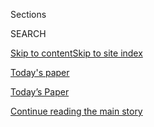 <div id="app">

<div>

<div class="NYTAppHideMasthead css-zz1s19 e1suatyy0">

<div class="section css-ui9rw0 e1suatyy2">

<div class="css-11hrj97 er09x8g0">

<div class="css-6n7j50">

</div>

<span class="css-1dv1kvn">Sections</span>

<div class="css-10488qs">

<span class="css-1dv1kvn">SEARCH</span>

</div>

[Skip to content](#site-content)[Skip to site index](#site-index)

</div>

<div id="masthead-section-label" class="css-1fnb9ct eaxe0e00">

[Today's
paper](https://www.nytimes3xbfgragh.onion/section/todayspaper)

</div>

<div class="css-10698na e1huz5gh0">

</div>

</div>

<div id="masthead-bar-one" class="section hasLinks css-15hmgas e1csuq9d3">

<div class="css-uqyvli e1csuq9d0">

</div>

<div class="css-1uqjmks e1csuq9d1">

</div>

<div class="css-9e9ivx">

[](https://myaccount.nytimes3xbfgragh.onion/auth/login?response_type=cookie&client_id=vi)

</div>

<div class="css-1bvtpon e1csuq9d2">

[Today’s Paper](https://www.nytimes3xbfgragh.onion/section/todayspaper)

</div>

</div>

</div>

</div>

<div data-aria-hidden="false">

<div id="site-content" data-role="main">

<div class="css-1ffjgkm">

</div>

<div id="top-wrapper" class="css-15p45cc eaca97t0" type="top">

<div id="top-slug" class="css-19x0jxb eaca97t1" hidden="">

Advertisement

</div>

[Continue reading the main
story](#after-top)

<div class="ad top-wrapper" style="text-align:center;height:100%;display:block;min-height:90px">

<div id="top" class="place-ad" data-position="top" data-size-key="top">

</div>

</div>

<div id="after-top">

</div>

</div>

<div id="collection-todays-new-york-times" class="section css-15h4p1b e9abtgs0">

<div class="css-1j21atc e1svk9qx1">

<div class="css-fmiefx e1svk9qx2">

<div class="css-1hk7r2m eu54l5x0">

<div id="sponsor-wrapper" class="css-7a1pgi eaca97t0" type="sponsor" hidden="">

<div id="sponsor-slug" class="css-1l4mleb eaca97t1" hidden="">

Supported by

</div>

[Continue reading the main
story](#after-sponsor)

<div id="sponsor" class="ad sponsor-wrapper" style="text-align:left;height:100%;display:block">

</div>

<div id="after-sponsor">

</div>

</div>

</div>

</div>

<div class="css-nfcc9b e1svk9qx3">

<div class="css-vl9dhg e1svk9qx5">

<div class="css-1nrhkj6 e1svk9qx6">

# Today’s Paper

<div class="follow-button-placeholder" data-collection-id="">

</div>

</div>

<div class="css-15h8lyg">

<div class="css-i3zuer">

The Times in Print For

</div>

<div class="css-1vd26hw">

</div>

</div>

</div>

</div>

</div>

1.  [The Front Page](#thefrontpage)
2.  [International](#international)
3.  [National](#national)
4.  [Obituaries](#obituaries)
5.  [New York](#newyork)
6.  [Arts & Leisure](#arts&leisure)
7.  [Sunday Business](#sundaybusiness)
8.  [Sunday Review](#sundayreview)
9.  [Travel](#travel)
10. [Magazine](#magazine)
11. [Book Review](#bookreview)
12. [Sports Sunday](#sportssunday)
13. [Sunday Styles](#sundaystyles)
14. [Vows](#vows)
15. [Real Estate](#realestate)
16. [Today's Correction
    Article](#today'scorrectionarticle)

<div class="css-4svvz1 ekkqrpp0">

<div class="section css-u82chm ebkl1p30">

<span id="thefrontpage"></span>

## The Front Page

<div class="css-gfgt40 ekkqrpp1">

## Highlights

1.  ![<span class="css-1nk1g0h e1oaj3zl2"><span class="css-1dv1kvn">Credit</span>Tom
    Brenner/The New York
    Times</span>](https://static01.graylady3jvrrxbe.onion/images/2018/04/29/us/politics/29trumpmidterms1-print/28trumpmidterms1-videoLarge.jpg)
    
    <div class="css-10wtrbd">
    
    <div class="css-1dqkjed">
    
    [![](https://static01.graylady3jvrrxbe.onion/images/2018/04/29/us/politics/29trumpmidterms1-print/28trumpmidterms1-thumbStandard.jpg)](/2018/04/28/us/politics/trump-midterm-elections.html)
    
    </div>
    
    ## [Trump’s Role in Midterm Elections Roils Republicans](/2018/04/28/us/politics/trump-midterm-elections.html)
    
    G.O.P. leaders and White House aides are trying to prepare the
    president for trouble in House and Senate races. But he is rejecting
    their grim prognoses and wants to start
    campaigning.
    
    <span class="css-me3p27"></span><span class="css-1dydysp e4e4i5l3"></span><span class="css-9voj2j">By
    <span class="css-1baulvz" itemprop="name">Jonathan Martin</span>,
    <span class="css-1baulvz" itemprop="name">Alexander Burns</span> and
    <span class="css-1baulvz last-byline" itemprop="name">Maggie
    Haberman</span></span>
    
    </div>

2.  ![<span class="css-1nk1g0h e1oaj3zl2"><span class="css-1dv1kvn">Credit</span>Tom
    Brenner/The New York
    Times</span>](https://static01.graylady3jvrrxbe.onion/images/2018/04/29/world/29dc-assess/merlin_137425002_4a8d8d53-1e06-4a78-b32c-96575f9b414e-videoLarge.jpg)
    
    <div class="css-10wtrbd">
    
    <div class="css-1dqkjed">
    
    [![](https://static01.graylady3jvrrxbe.onion/images/2018/04/29/world/29dc-assess/29assess-thumbStandard.jpg)](/2018/04/28/us/politics/trump-north-korea.html)
    
    </div>
    
    ### News Analysis
    
    ## [As Two Koreas Talk Peace, Trump’s Bargaining Chips Slip Away](/2018/04/28/us/politics/trump-north-korea.html)
    
    The overtures between North and South Korea will inevitably erode
    crippling economic sanctions and make it harder for President Trump
    to threaten military
    action.
    
    <span class="css-me3p27"></span><span class="css-1dydysp e4e4i5l3"></span><span class="css-9voj2j">By
    <span class="css-1baulvz last-byline" itemprop="name">Mark
    Landler</span></span>
    
    </div>

3.  1.  ![<span class="css-1nk1g0h e1oaj3zl2"><span class="css-1dv1kvn">Credit</span>Natalie
        Behring/Getty
        Images</span>](https://static01.graylady3jvrrxbe.onion/images/2018/04/29/business/29nike-5/29nike-5-videoLarge-v2.jpg)
        
        <div class="css-10wtrbd">
        
        ## [At Nike, Revolt Led by Women Leads to Exodus of Male Executives](/2018/04/28/business/nike-women.html)
        
        <div class="css-ajkwsy">
        
        [![](https://static01.graylady3jvrrxbe.onion/images/2018/04/29/business/29nike-5/29nike-5-thumbStandard-v2.jpg)](/2018/04/28/business/nike-women.html)
        
        </div>
        
        Complaints about bad behavior by men and a lack of advancement
        for women long went ignored, employees said, but now change
        seems to be
        afoot.
        
        <span class="css-me3p27"></span><span class="css-1dydysp e4e4i5l3"></span><span class="css-9voj2j">By
        <span class="css-1baulvz" itemprop="name">Julie Creswell</span>,
        <span class="css-1baulvz" itemprop="name">Kevin Draper</span>
        and <span class="css-1baulvz last-byline" itemprop="name">Rachel
        Abrams</span></span>
        
        </div>
    
    2.  ![<span class="css-1nk1g0h e1oaj3zl2"><span class="css-1dv1kvn">Credit</span>Jason
        Henry for The New York
        Times</span>](https://static01.graylady3jvrrxbe.onion/images/2018/04/30/us/29clues-jp1/merlin_137429259_b91a5435-6c9b-43e0-9332-5cabc54bda91-videoLarge.jpg)
        
        <div class="css-10wtrbd">
        
        ## [The Golden State Killer Left a Trail of Horror With Taunts and Guile](/2018/04/28/us/golden-state-killer-joseph-deangelo.html)
        
        <div class="css-ajkwsy">
        
        [![](https://static01.graylady3jvrrxbe.onion/images/2018/04/30/us/29clues-jp1/29clues-jp1-thumbStandard-v2.jpg)](/2018/04/28/us/golden-state-killer-joseph-deangelo.html)
        
        </div>
        
        How a serial rapist and murderer in California flaunted his
        power as well as his belief that he could elude accountability
        forever. He was
        wrong.
        
        <span class="css-me3p27"></span><span class="css-1dydysp e4e4i5l3"></span><span class="css-9voj2j">By
        <span class="css-1baulvz" itemprop="name">Dan Barry</span>,
        <span class="css-1baulvz" itemprop="name">Tim Arango</span> and
        <span class="css-1baulvz last-byline" itemprop="name">Richard A.
        Oppel
    Jr.</span></span>
        
        </div>

</div>

<div class="css-p9s95d">

<div class="css-12y5jls">

1.  
    
    <div class="css-14thodx">
    
    <div class="css-141drxa">
    
    [](/2018/04/28/world/europe/pope-francis-vatican-roman-catholics-populism.html)
    
    ![](https://static01.graylady3jvrrxbe.onion/images/2018/04/29/world/europe/29pope1/merlin_135473415_1820fc54-002e-438f-986b-4bee3b4a5c7b-jumbo.jpg?quality=75&auto=webp&disable=upscale)
    
    ## Pope Francis in the Wilderness
    
    As he remakes the church in his image, Francis finds himself more
    isolated, as global political trends shift and he meets resistance
    to his reforms.
    
    <div class="css-9t0aj2 ea5icrr0">
    
    By <span class="css-1n7hynb">Jason Horowitz</span>
    
    </div>
    
    </div>
    
    <div class="css-1eeg3ce">
    
    Page
    A1
    
    </div>
    
    </div>

2.  
    
    <div class="css-14thodx">
    
    <div class="css-141drxa">
    
    [](/2018/04/28/world/americas/venezuela-brazil-migrants.html)
    
    ![](https://static01.graylady3jvrrxbe.onion/images/2018/04/29/world/29brazilborder1/merlin_137187324_ffb27efd-db7a-46b8-a898-011276d1e632-jumbo.jpg?quality=75&auto=webp&disable=upscale)
    
    ## ‘Their Country Is Being Invaded’: Exodus of Venezuelans Overwhelms Northern Brazil
    
    As thousands of Venezuelans flee their homeland each day, the
    region’s tolerance for immigrants is being tested.
    
    <div class="css-9t0aj2 ea5icrr0">
    
    By <span class="css-1n7hynb">Ernesto Londoño</span>
    
    </div>
    
    </div>
    
    <div class="css-1eeg3ce">
    
    Page
    A6
    
    </div>
    
    </div>

3.  
    
    <div class="css-14thodx">
    
    <div class="css-141drxa">
    
    [](/2019/03/06/admin/scenes-unseen-the-summer-of-78.html)
    
    ## Scenes Unseen: The Summer of ’78
    
    <div class="css-9t0aj2 ea5icrr0">
    
    </div>
    
    </div>
    
    <div class="css-1eeg3ce">
    
    </div>
    
    </div>

4.  
    
    <div class="css-14thodx">
    
    <div class="css-141drxa">
    
    [](/2018/04/26/upshot/what-to-keep-in-mind-when-thinking-about-the-midterms.html)
    
    ## What to Keep in Mind When Thinking About the Midterms
    
    <div class="css-9t0aj2 ea5icrr0">
    
    By <span class="css-1n7hynb">Nate Cohn</span>
    
    </div>
    
    </div>
    
    <div class="css-1eeg3ce">
    
    Page A22
    
    </div>
    
    </div>

5.  
    
    <div class="css-14thodx">
    
    <div class="css-141drxa">
    
    [](/2018/04/27/business/corporate-spy-double-agent.html)
    
    ## A Spy’s Tale: The TV Prankster Who Says He Became a Double Agent
    
    <div class="css-9t0aj2 ea5icrr0">
    
    By <span class="css-1n7hynb">Barry Meier</span>
    
    </div>
    
    </div>
    
    <div class="css-1eeg3ce">
    
    Page BU1
    
    </div>
    
    </div>

6.  
    
    <div class="css-14thodx">
    
    <div class="css-141drxa">
    
    [](/2018/04/19/magazine/how-janelle-monae-found-her-voice.html)
    
    ## How Janelle Monáe Found Her Voice
    
    <div class="css-9t0aj2 ea5icrr0">
    
    By <span class="css-1n7hynb">Jenna Wortham</span>
    
    </div>
    
    </div>
    
    <div class="css-1eeg3ce">
    
    Page MM28
    
    </div>
    
    </div>

7.  
    
    <div class="css-14thodx">
    
    <div class="css-141drxa">
    
    [](/2018/04/28/style/david-duchovny.html)
    
    ## David Duchovny’s Truth Is Out There, Between Covers
    
    <div class="css-9t0aj2 ea5icrr0">
    
    By <span class="css-1n7hynb">Maureen Dowd</span>
    
    </div>
    
    </div>
    
    <div class="css-1eeg3ce">
    
    Page ST1
    
    </div>
    
    </div>

8.  
    
    <div class="css-14thodx">
    
    <div class="css-141drxa">
    
    [](/2018/04/27/sports/tennis/serena-williams.html)
    
    ## Starring Serena Williams as Herself
    
    <div class="css-9t0aj2 ea5icrr0">
    
    By <span class="css-1n7hynb">Christopher Clarey</span>
    
    </div>
    
    </div>
    
    <div class="css-1eeg3ce">
    
    Page
    SP1
    
    </div>
    
    </div>

9.  
    
    <div class="css-14thodx">
    
    <div class="css-141drxa">
    
    [](/2018/04/28/world/africa/congo-ituri-joseph-kabila.html)
    
    ## Motive for Mass Killings in Congo Is Mystery, but Suffering Is Clear
    
    <div class="css-9t0aj2 ea5icrr0">
    
    By <span class="css-1n7hynb">Diana Zeyneb Alhindawi <span>and</span>
    Jina Moore</span>
    
    </div>
    
    </div>
    
    <div class="css-1eeg3ce">
    
    Page
    A8
    
    </div>
    
    </div>

10. 
    
    <div class="css-14thodx">
    
    <div class="css-141drxa">
    
    [](/2018/04/28/us/polices-shifting-account-of-black-mans-death-raises-questions-in-savannah.html)
    
    ## Police’s Shifting Account of Black Man’s Death Raises Questions in Savannah
    
    <div class="css-9t0aj2 ea5icrr0">
    
    By <span class="css-1n7hynb">Richard Fausset</span>
    
    </div>
    
    </div>
    
    <div class="css-1eeg3ce">
    
    Page A15
    
    </div>
    
    </div>

</div>

<div class="css-e8rtmy">

<div class="css-p6aiyf">

## TODAYS FRONT PAGES

<div class="css-1ynbx7u">

1.  <span class="css-wn3dab">Edition:</span>
2.  New York
3.  National
4.  International

</div>

<div class="css-1b7i6zk">

</div>

</div>

<div class="css-9n0xhu">

[](http://app.nytimes3xbfgragh.onion/todayspaper)

<div class="css-1xuus33">

<div class="css-136rh60">

### Another Way to Read Today’s Paper

The daily newspaper, reimagined for the Web. Available to
subscribers.

</div>

<div class="css-1fzqjj2">

![](https://static01.graylady3jvrrxbe.onion/images/section/todayspaper/promo-img@2x.png)

</div>

</div>

<div class="css-xi606m">

<span>Try It Now</span>

</div>

</div>

</div>

</div>

</div>

<div id="mid1-wrapper" class="css-92qh85 eaca97t0" type="rank">

<div id="mid1-slug" class="css-1tag3rd eaca97t1">

Advertisement

</div>

[Continue reading the main
story](#after-mid1)

<div id="mid1" class="ad mid1-wrapper" style="text-align:center;height:100%;display:block">

</div>

<div id="after-mid1">

</div>

</div>

<div class="section css-u82chm ebkl1p30">

<span id="international"></span>

## International

1.  
    
    <div class="css-14thodx">
    
    <div class="css-141drxa">
    
    [](/2018/04/28/world/americas/venezuela-brazil-migrants.html)
    
    ## ‘Their Country Is Being Invaded’: Exodus of Venezuelans Overwhelms Northern Brazil
    
    <div class="css-9t0aj2 ea5icrr0">
    
    By <span class="css-1n7hynb">Ernesto Londoño</span>
    
    </div>
    
    </div>
    
    <div class="css-1eeg3ce">
    
    Page
    A6
    
    </div>
    
    </div>

2.  
    
    <div class="css-14thodx">
    
    <div class="css-141drxa">
    
    [](/2018/04/29/world/europe/italy-migrants-sesto-san-giovanni.html)
    
    ## What May Life in Italy Be Like Under the Right? These Immigrants Already Know
    
    <div class="css-9t0aj2 ea5icrr0">
    
    By <span class="css-1n7hynb">Elisabetta Povoledo</span>
    
    </div>
    
    </div>
    
    <div class="css-1eeg3ce">
    
    Page
    A4
    
    </div>
    
    </div>

3.  
    
    <div class="css-14thodx">
    
    <div class="css-141drxa">
    
    [](/2018/04/28/world/africa/congo-ituri-joseph-kabila.html)
    
    ## Motive for Mass Killings in Congo Is Mystery, but Suffering Is Clear
    
    <div class="css-9t0aj2 ea5icrr0">
    
    By <span class="css-1n7hynb">Diana Zeyneb Alhindawi <span>and</span>
    Jina Moore</span>
    
    </div>
    
    </div>
    
    <div class="css-1eeg3ce">
    
    Page A8
    
    </div>
    
    </div>

<div class="css-k0b1g2">

Show More in
    International

</div>

</div>

<div class="section css-u82chm ebkl1p30">

<span id="national"></span>

## National

1.  
    
    <div class="css-14thodx">
    
    <div class="css-141drxa">
    
    [](/2018/04/28/us/polices-shifting-account-of-black-mans-death-raises-questions-in-savannah.html)
    
    ## Police’s Shifting Account of Black Man’s Death Raises Questions in Savannah
    
    <div class="css-9t0aj2 ea5icrr0">
    
    By <span class="css-1n7hynb">Richard Fausset</span>
    
    </div>
    
    </div>
    
    <div class="css-1eeg3ce">
    
    Page
    A15
    
    </div>
    
    </div>

2.  
    
    <div class="css-14thodx">
    
    <div class="css-141drxa">
    
    [](/2018/04/28/us/2020-census-test-rhode-island.html)
    
    ## Census Officials Say Rhode Island Rehearsal Is Going Well. Not Everyone Agrees.
    
    <div class="css-9t0aj2 ea5icrr0">
    
    By <span class="css-1n7hynb">Michael Wines</span>
    
    </div>
    
    </div>
    
    <div class="css-1eeg3ce">
    
    Page
    A18
    
    </div>
    
    </div>

3.  
    
    <div class="css-14thodx">
    
    <div class="css-141drxa">
    
    [](/2018/04/27/books/books-mississippi-faulkner-trail.html)
    
    ## Marking Mississippi’s Literary Trail, From William Faulkner to Jesmyn Ward
    
    <div class="css-9t0aj2 ea5icrr0">
    
    By <span class="css-1n7hynb">Laura M. Holson</span>
    
    </div>
    
    </div>
    
    <div class="css-1eeg3ce">
    
    Page A18
    
    </div>
    
    </div>

<div class="css-k0b1g2">

Show More in National

</div>

</div>

<div id="mid2-wrapper" class="css-92qh85 eaca97t0" type="rank">

<div id="mid2-slug" class="css-1tag3rd eaca97t1">

Advertisement

</div>

[Continue reading the main
story](#after-mid2)

<div id="mid2" class="ad mid2-wrapper" style="text-align:center;height:100%;display:block">

</div>

<div id="after-mid2">

</div>

</div>

<div class="section css-u82chm ebkl1p30">

<span id="obituaries"></span>

## Obituaries

1.  
    
    <div class="css-14thodx">
    
    <div class="css-141drxa">
    
    [](/2018/04/28/obituaries/larry-harvey-burning-man-festival-dead-at-70.html)
    
    ## Larry Harvey, the Man Behind Burning Man, Is Dead at 70
    
    <div class="css-9t0aj2 ea5icrr0">
    
    By <span class="css-1n7hynb">Anita Gates</span>
    
    </div>
    
    </div>
    
    <div class="css-1eeg3ce">
    
    Page
    A18
    
    </div>
    
    </div>

2.  
    
    <div class="css-14thodx">
    
    <div class="css-141drxa">
    
    [](/2018/04/27/obituaries/maj-gen-michael-healy-paragon-among-green-berets-dies-at-91.html)
    
    ## Maj. Gen. Michael Healy, Paragon Among Green Berets, Dies at 91
    
    <div class="css-9t0aj2 ea5icrr0">
    
    By <span class="css-1n7hynb">Daniel E. Slotnik</span>
    
    </div>
    
    </div>
    
    <div class="css-1eeg3ce">
    
    Page
    A26
    
    </div>
    
    </div>

3.  
    
    <div class="css-14thodx">
    
    <div class="css-141drxa">
    
    [](/2018/04/26/obituaries/jean-gump-tireless-fighter-for-social-justice-dies-at-90.html)
    
    ## Jean Gump, Tireless Fighter for Social Justice, Dies at 90
    
    <div class="css-9t0aj2 ea5icrr0">
    
    By <span class="css-1n7hynb">Sam Roberts</span>
    
    </div>
    
    </div>
    
    <div class="css-1eeg3ce">
    
    Page A26
    
    </div>
    
    </div>

<div class="css-k0b1g2">

Show More in
    Obituaries

</div>

</div>

<div class="section css-u82chm ebkl1p30">

<span id="newyork"></span>

## New York

1.  
    
    <div class="css-14thodx">
    
    <div class="css-141drxa">
    
    [](/2018/04/27/nyregion/tracking-graft-from-the-bootlegger-to-the-mayor.html)
    
    ## Tracking Graft, From the Bootlegger to the Mayor
    
    <div class="css-9t0aj2 ea5icrr0">
    
    By <span class="css-1n7hynb">Alan Feuer</span>
    
    </div>
    
    </div>
    
    <div class="css-1eeg3ce">
    
    Page
    MB1
    
    </div>
    
    </div>

2.  
    
    <div class="css-14thodx">
    
    <div class="css-141drxa">
    
    [](/2018/04/27/nyregion/jonathan-goldman-professor-musician-sunday-routine.html)
    
    ## How Jonathan Goldman, Professor and Musician, Spends His Sundays
    
    <div class="css-9t0aj2 ea5icrr0">
    
    By <span class="css-1n7hynb">Shivani Vora</span>
    
    </div>
    
    </div>
    
    <div class="css-1eeg3ce">
    
    Page MB2
    
    </div>
    
    </div>

3.  
    
    <div class="css-14thodx">
    
    <div class="css-141drxa">
    
    [](/2018/04/25/nyregion/farewell-my-lovely-inheritance.html)
    
    ## Farewell, My Lovely Inheritance
    
    <div class="css-9t0aj2 ea5icrr0">
    
    By <span class="css-1n7hynb">Joyce Wadler</span>
    
    </div>
    
    </div>
    
    <div class="css-1eeg3ce">
    
    Page MB2
    
    </div>
    
    </div>

<div class="css-k0b1g2">

Show More in New York

</div>

</div>

<div id="mid3-wrapper" class="css-92qh85 eaca97t0" type="rank">

<div id="mid3-slug" class="css-1tag3rd eaca97t1">

Advertisement

</div>

[Continue reading the main
story](#after-mid3)

<div id="mid3" class="ad mid3-wrapper" style="text-align:center;height:100%;display:block">

</div>

<div id="after-mid3">

</div>

</div>

<div class="section css-u82chm ebkl1p30">

<span id="arts&amp;leisure"></span>

## Arts & Leisure

1.  
    
    <div class="css-14thodx">
    
    <div class="css-141drxa">
    
    [](/2018/04/23/movies/avengers-infinity-war-disney-marvel.html)
    
    ## ‘Avengers,’ the Most Lucrative Movie Franchise Ever, Is Wrapping Up. Why?
    
    <div class="css-9t0aj2 ea5icrr0">
    
    By <span class="css-1n7hynb">Dave Itzkoff</span>
    
    </div>
    
    </div>
    
    <div class="css-1eeg3ce">
    
    Page
    AR1
    
    </div>
    
    </div>

2.  
    
    <div class="css-14thodx">
    
    <div class="css-141drxa">
    
    [](/2018/04/25/theater/caryl-churchill-playwright-light-shining-in-buckinghamshire.html)
    
    ## Prepare to Be Provoked. Caryl Churchill Is Back.
    
    <div class="css-9t0aj2 ea5icrr0">
    
    By <span class="css-1n7hynb">Dwight Garner</span>
    
    </div>
    
    </div>
    
    <div class="css-1eeg3ce">
    
    Page
    AR1
    
    </div>
    
    </div>

3.  
    
    <div class="css-14thodx">
    
    <div class="css-141drxa">
    
    [](/2018/04/27/movies/for-charlize-theron-motherhood-is-messy-business.html)
    
    ## For Charlize Theron, Motherhood Is Messy Business
    
    <div class="css-9t0aj2 ea5icrr0">
    
    By <span class="css-1n7hynb">Kathryn Shattuck</span>
    
    </div>
    
    </div>
    
    <div class="css-1eeg3ce">
    
    Page AR4
    
    </div>
    
    </div>

<div class="css-k0b1g2">

Show More in Arts & Leisure

</div>

</div>

<div class="section css-u82chm ebkl1p30">

<span id="sundaybusiness"></span>

## Sunday Business

1.  
    
    <div class="css-14thodx">
    
    <div class="css-141drxa">
    
    [](/2018/04/27/business/corporate-spy-double-agent.html)
    
    ## A Spy’s Tale: The TV Prankster Who Says He Became a Double Agent
    
    <div class="css-9t0aj2 ea5icrr0">
    
    By <span class="css-1n7hynb">Barry Meier</span>
    
    </div>
    
    </div>
    
    <div class="css-1eeg3ce">
    
    Page BU1
    
    </div>
    
    </div>

2.  
    
    <div class="css-14thodx">
    
    <div class="css-141drxa">
    
    [](/2018/04/28/business/doris-burke-nba.html)
    
    ## Doris Burke Has Game
    
    <div class="css-9t0aj2 ea5icrr0">
    
    By <span class="css-1n7hynb">Noam Scheiber</span>
    
    </div>
    
    </div>
    
    <div class="css-1eeg3ce">
    
    Page BU1
    
    </div>
    
    </div>

3.  
    
    <div class="css-14thodx">
    
    <div class="css-141drxa">
    
    [](/2018/04/28/business/media/bob-dylan-heavens-door.html)
    
    ## Bob Dylan’s Latest Gig: Making Whiskey
    
    <div class="css-9t0aj2 ea5icrr0">
    
    By <span class="css-1n7hynb">Ben Sisario</span>
    
    </div>
    
    </div>
    
    <div class="css-1eeg3ce">
    
    Page BU1
    
    </div>
    
    </div>

<div class="css-k0b1g2">

Show More in Sunday Business

</div>

</div>

<div id="mid4-wrapper" class="css-92qh85 eaca97t0" type="rank">

<div id="mid4-slug" class="css-1tag3rd eaca97t1">

Advertisement

</div>

[Continue reading the main
story](#after-mid4)

<div id="mid4" class="ad mid4-wrapper" style="text-align:center;height:100%;display:block">

</div>

<div id="after-mid4">

</div>

</div>

<div class="section css-u82chm ebkl1p30">

<span id="sundayreview"></span>

## Sunday Review

1.  
    
    <div class="css-14thodx">
    
    <div class="css-141drxa">
    
    [](/2018/04/27/opinion/sunday/metoo-comebacks-charlie-rose.html)
    
    ## What Do We Do With These Men?
    
    <div class="css-9t0aj2 ea5icrr0">
    
    By <span class="css-1n7hynb">Katie J. M. Baker</span>
    
    </div>
    
    </div>
    
    <div class="css-1eeg3ce">
    
    Page SR1
    
    </div>
    
    </div>

2.  
    
    <div class="css-14thodx">
    
    <div class="css-141drxa">
    
    [](/2018/04/28/opinion/sunday/the-end-of-intelligence.html)
    
    ## Michael Hayden: The End of Intelligence
    
    <div class="css-9t0aj2 ea5icrr0">
    
    By <span class="css-1n7hynb">Michael V. Hayden</span>
    
    </div>
    
    </div>
    
    <div class="css-1eeg3ce">
    
    Page
    SR1
    
    </div>
    
    </div>

3.  
    
    <div class="css-14thodx">
    
    <div class="css-141drxa">
    
    [](/2018/04/28/opinion/sunday/the-forgotten-anger-of-our-bodies-ourselves.html)
    
    ## The Forgotten Anger of ‘Our Bodies, Ourselves’
    
    <div class="css-9t0aj2 ea5icrr0">
    
    By <span class="css-1n7hynb">Elizabeth Gumport</span>
    
    </div>
    
    </div>
    
    <div class="css-1eeg3ce">
    
    Page SR2
    
    </div>
    
    </div>

<div class="css-k0b1g2">

Show More in Sunday Review

</div>

</div>

<div class="section css-u82chm ebkl1p30">

<span id="travel"></span>

## Travel

1.  
    
    <div class="css-14thodx">
    
    <div class="css-141drxa">
    
    [](/2018/04/23/travel/islay-scotland-whisky-alfred-barnard.html)
    
    ## The Whisky Chronicles
    
    <div class="css-9t0aj2 ea5icrr0">
    
    By <span class="css-1n7hynb">Liza Weisstuch</span>
    
    </div>
    
    </div>
    
    <div class="css-1eeg3ce">
    
    Page TR1
    
    </div>
    
    </div>

2.  
    
    <div class="css-14thodx">
    
    <div class="css-141drxa">
    
    [](/2018/04/25/travel/charleston-brewery-district-beer.html)
    
    ## In Charleston, Beer Gets Its Own Neighborhood
    
    <div class="css-9t0aj2 ea5icrr0">
    
    By <span class="css-1n7hynb">Matt Lee <span>and</span> Ted
    Lee</span>
    
    </div>
    
    </div>
    
    <div class="css-1eeg3ce">
    
    Page TR1
    
    </div>
    
    </div>

3.  
    
    <div class="css-14thodx">
    
    <div class="css-141drxa">
    
    [](/2018/04/24/travel/paris-walking-tips.html)
    
    ## How to Really Experience Paris
    
    <div class="css-9t0aj2 ea5icrr0">
    
    By <span class="css-1n7hynb">Shivani Vora</span>
    
    </div>
    
    </div>
    
    <div class="css-1eeg3ce">
    
    Page TR2
    
    </div>
    
    </div>

<div class="css-k0b1g2">

Show More in Travel

</div>

</div>

<div id="mid5-wrapper" class="css-92qh85 eaca97t0" type="rank">

<div id="mid5-slug" class="css-1tag3rd eaca97t1">

Advertisement

</div>

[Continue reading the main
story](#after-mid5)

<div id="mid5" class="ad mid5-wrapper" style="text-align:center;height:100%;display:block">

</div>

<div id="after-mid5">

</div>

</div>

<div class="section css-u82chm ebkl1p30">

<span id="magazine"></span>

## Magazine

1.  
    
    <div class="css-14thodx">
    
    <div class="css-141drxa">
    
    [](/2018/04/19/magazine/how-janelle-monae-found-her-voice.html)
    
    ## How Janelle Monáe Found Her Voice
    
    <div class="css-9t0aj2 ea5icrr0">
    
    By <span class="css-1n7hynb">Jenna Wortham</span>
    
    </div>
    
    </div>
    
    <div class="css-1eeg3ce">
    
    Page MM28
    
    </div>
    
    </div>

2.  
    
    <div class="css-14thodx">
    
    <div class="css-141drxa">
    
    [](/2018/04/25/magazine/readers-respond-to-the-4-15-18-issue.html)
    
    ## Readers Respond to the 4.15.18 Issue
    
    <div class="css-9t0aj2 ea5icrr0">
    
    </div>
    
    </div>
    
    <div class="css-1eeg3ce">
    
    Page
    MM7
    
    </div>
    
    </div>

3.  
    
    <div class="css-14thodx">
    
    <div class="css-141drxa">
    
    [](/2018/04/24/magazine/online-or-in-politics-backlash-is-as-predictable-as-weather.html)
    
    ## Online or in Politics, ‘Backlash’ Is as Predictable as Weather
    
    <div class="css-9t0aj2 ea5icrr0">
    
    By <span class="css-1n7hynb">Cameron Tung</span>
    
    </div>
    
    </div>
    
    <div class="css-1eeg3ce">
    
    Page MM9
    
    </div>
    
    </div>

<div class="css-k0b1g2">

Show More in Magazine

</div>

</div>

<div class="section css-u82chm ebkl1p30">

<span id="bookreview"></span>

## Book Review

1.  
    
    <div class="css-14thodx">
    
    <div class="css-141drxa">
    
    [](/2018/04/23/books/review/lawrence-wright-god-save-texas.html)
    
    ## The State That Foreshadows America’s Future
    
    <div class="css-9t0aj2 ea5icrr0">
    
    By <span class="css-1n7hynb">David Oshinsky</span>
    
    </div>
    
    </div>
    
    <div class="css-1eeg3ce">
    
    Page BR1
    
    </div>
    
    </div>

2.  
    
    <div class="css-14thodx">
    
    <div class="css-141drxa">
    
    [](/2018/04/23/books/review/state-of-resistance-manuel-pastor.html)
    
    ## How California Turned Into a ‘State of Resistance’
    
    <div class="css-9t0aj2 ea5icrr0">
    
    By <span class="css-1n7hynb">James Fallows</span>
    
    </div>
    
    </div>
    
    <div class="css-1eeg3ce">
    
    Page BR1
    
    </div>
    
    </div>

3.  
    
    <div class="css-14thodx">
    
    <div class="css-141drxa">
    
    [](/2018/04/24/books/review/new-noteworthy-julie-bosman.html)
    
    ## New & Noteworthy
    
    <div class="css-9t0aj2 ea5icrr0">
    
    </div>
    
    </div>
    
    <div class="css-1eeg3ce">
    
    Page BR4
    
    </div>
    
    </div>

<div class="css-k0b1g2">

Show More in Book Review

</div>

</div>

<div id="mid6-wrapper" class="css-92qh85 eaca97t0" type="rank">

<div id="mid6-slug" class="css-1tag3rd eaca97t1">

Advertisement

</div>

[Continue reading the main
story](#after-mid6)

<div id="mid6" class="ad mid6-wrapper" style="text-align:center;height:100%;display:block">

</div>

<div id="after-mid6">

</div>

</div>

<div class="section css-u82chm ebkl1p30">

<span id="sportssunday"></span>

## Sports Sunday

1.  
    
    <div class="css-14thodx">
    
    <div class="css-141drxa">
    
    [](/2018/04/27/sports/tennis/serena-williams.html)
    
    ## Starring Serena Williams as Herself
    
    <div class="css-9t0aj2 ea5icrr0">
    
    By <span class="css-1n7hynb">Christopher Clarey</span>
    
    </div>
    
    </div>
    
    <div class="css-1eeg3ce">
    
    Page SP1
    
    </div>
    
    </div>

2.  
    
    <div class="css-14thodx">
    
    <div class="css-141drxa">
    
    [](/2018/04/27/sports/football/roger-goodell-nfl-draft.html)
    
    ## How Big Can the N.F.L. Draft Get?
    
    <div class="css-9t0aj2 ea5icrr0">
    
    By <span class="css-1n7hynb">Ken Belson</span>
    
    </div>
    
    </div>
    
    <div class="css-1eeg3ce">
    
    Page SP1
    
    </div>
    
    </div>

3.  
    
    <div class="css-14thodx">
    
    <div class="css-141drxa">
    
    [](/2018/04/27/sports/baseball/braves-atlanta-danny-farquhar.html)
    
    ## A Big Dealer Holds His Cards in Atlanta
    
    <div class="css-9t0aj2 ea5icrr0">
    
    By <span class="css-1n7hynb">Tyler Kepner</span>
    
    </div>
    
    </div>
    
    <div class="css-1eeg3ce">
    
    Page SP2
    
    </div>
    
    </div>

<div class="css-k0b1g2">

Show More in Sports Sunday

</div>

</div>

<div class="section css-u82chm ebkl1p30">

<span id="sundaystyles"></span>

## Sunday Styles

1.  
    
    <div class="css-14thodx">
    
    <div class="css-141drxa">
    
    [](/2018/04/26/style/is-it-safe-for-kids-to-power-lift.html)
    
    ## Oof\! Uhh\! Mom? Meet the Peewee Powerlifters
    
    <div class="css-9t0aj2 ea5icrr0">
    
    By <span class="css-1n7hynb">Nicole Pajer</span>
    
    </div>
    
    </div>
    
    <div class="css-1eeg3ce">
    
    Page ST1
    
    </div>
    
    </div>

2.  
    
    <div class="css-14thodx">
    
    <div class="css-141drxa">
    
    [](/2018/04/28/style/david-duchovny.html)
    
    ## David Duchovny’s Truth Is Out There, Between Covers
    
    <div class="css-9t0aj2 ea5icrr0">
    
    By <span class="css-1n7hynb">Maureen Dowd</span>
    
    </div>
    
    </div>
    
    <div class="css-1eeg3ce">
    
    Page ST1
    
    </div>
    
    </div>

3.  
    
    <div class="css-14thodx">
    
    <div class="css-141drxa">
    
    [](/2018/04/24/t-magazine/art/steffen-dam-danish-glassblower.html)
    
    ## The Danish Glassblower Making Modern Curiosities
    
    <div class="css-9t0aj2 ea5icrr0">
    
    By <span class="css-1n7hynb">Aimee Farrell</span>
    
    </div>
    
    </div>
    
    <div class="css-1eeg3ce">
    
    Page ST3
    
    </div>
    
    </div>

<div class="css-k0b1g2">

Show More in Sunday Styles

</div>

</div>

<div id="mid7-wrapper" class="css-92qh85 eaca97t0" type="rank">

<div id="mid7-slug" class="css-1tag3rd eaca97t1">

Advertisement

</div>

[Continue reading the main
story](#after-mid7)

<div id="mid7" class="ad mid7-wrapper" style="text-align:center;height:100%;display:block">

</div>

<div id="after-mid7">

</div>

</div>

<div class="section css-u82chm ebkl1p30">

<span id="vows"></span>

## Vows

1.  
    
    <div class="css-14thodx">
    
    <div class="css-141drxa">
    
    [](/2018/04/27/fashion/weddings/a-picture-perfect-wedding-in-the-big-easy.html)
    
    ## A Picture-Perfect Wedding in the Big Easy
    
    <div class="css-9t0aj2 ea5icrr0">
    
    By <span class="css-1n7hynb">David Lee Simmons</span>
    
    </div>
    
    </div>
    
    <div class="css-1eeg3ce">
    
    Page
    ST11
    
    </div>
    
    </div>

2.  
    
    <div class="css-14thodx">
    
    <div class="css-141drxa">
    
    [](/2018/04/29/fashion/weddings/kristen-lappas-russell-dinallo-jr.html)
    
    ## Kristen Lappas, Russell Dinallo Jr.
    
    <div class="css-9t0aj2 ea5icrr0">
    
    </div>
    
    </div>
    
    <div class="css-1eeg3ce">
    
    Page
    ST11
    
    </div>
    
    </div>

3.  
    
    <div class="css-14thodx">
    
    <div class="css-141drxa">
    
    [](/2018/04/29/fashion/weddings/laura-pucillo-varun-tej-gonuguntla.html)
    
    ## Laura Pucillo, Varun tej Gonuguntla
    
    <div class="css-9t0aj2 ea5icrr0">
    
    </div>
    
    </div>
    
    <div class="css-1eeg3ce">
    
    Page ST11
    
    </div>
    
    </div>

<div class="css-k0b1g2">

Show More in
    Vows

</div>

</div>

<div class="section css-u82chm ebkl1p30">

<span id="realestate"></span>

## Real Estate

1.  
    
    <div class="css-14thodx">
    
    <div class="css-141drxa">
    
    [](/2018/04/27/realestate/diary-of-a-new-york-co-op-board-president.html)
    
    ## Diary of a New York Co-op Board President
    
    <div class="css-9t0aj2 ea5icrr0">
    
    By <span class="css-1n7hynb"> Kathleen Hughes</span>
    
    </div>
    
    </div>
    
    <div class="css-1eeg3ce">
    
    Page RE1
    
    </div>
    
    </div>

2.  
    
    <div class="css-14thodx">
    
    <div class="css-141drxa">
    
    [](/2018/04/26/realestate/how-old-are-home-buyers.html)
    
    ## How Old Are Home Buyers?
    
    <div class="css-9t0aj2 ea5icrr0">
    
    By <span class="css-1n7hynb">Michael Kolomatsky</span>
    
    </div>
    
    </div>
    
    <div class="css-1eeg3ce">
    
    Page
    RE2
    
    </div>
    
    </div>

3.  
    
    <div class="css-14thodx">
    
    <div class="css-141drxa">
    
    [](/2018/04/28/realestate/when-the-trash-room-is-messy-the-whole-floor-is-threatened-with-a-fine.html)
    
    ## For a Mess Made by a Few, Many May Be Punished
    
    <div class="css-9t0aj2 ea5icrr0">
    
    By <span class="css-1n7hynb">Ronda Kaysen</span>
    
    </div>
    
    </div>
    
    <div class="css-1eeg3ce">
    
    Page RE2
    
    </div>
    
    </div>

<div class="css-k0b1g2">

Show More in Real Estate

</div>

</div>

<div id="mid8-wrapper" class="css-92qh85 eaca97t0" type="rank">

<div id="mid8-slug" class="css-1tag3rd eaca97t1">

Advertisement

</div>

[Continue reading the main
story](#after-mid8)

<div id="mid8" class="ad mid8-wrapper" style="text-align:center;height:100%;display:block">

</div>

<div id="after-mid8">

</div>

</div>

<div class="section css-u82chm ebkl1p30">

<span id="today&#39;scorrectionarticle"></span>

## Today's Correction Article

1.  
    
    <div class="css-14thodx">
    
    <div class="css-141drxa">
    
    [](/2018/04/28/pageoneplus/corrections-april-29-2018.html)
    
    ## Corrections: April 29, 2018
    
    <div class="css-9t0aj2 ea5icrr0">
    
    </div>
    
    </div>
    
    <div class="css-1eeg3ce">
    
    Page BU2
    
    </div>
    
    </div>

</div>

</div>

</div>

</div>

## Site Index

<div>

</div>

## Site Information Navigation

  - [© <span>2020</span> <span>The New York Times
    Company</span>](https://help.nytimes3xbfgragh.onion/hc/en-us/articles/115014792127-Copyright-notice)

<!-- end list -->

  - [NYTCo](https://www.nytco.com/)
  - [Contact
    Us](https://help.nytimes3xbfgragh.onion/hc/en-us/articles/115015385887-Contact-Us)
  - [Work with us](https://www.nytco.com/careers/)
  - [Advertise](https://nytmediakit.com/)
  - [T Brand Studio](http://www.tbrandstudio.com/)
  - [Your Ad
    Choices](https://www.nytimes3xbfgragh.onion/privacy/cookie-policy#how-do-i-manage-trackers)
  - [Privacy](https://www.nytimes3xbfgragh.onion/privacy)
  - [Terms of
    Service](https://help.nytimes3xbfgragh.onion/hc/en-us/articles/115014893428-Terms-of-service)
  - [Terms of
    Sale](https://help.nytimes3xbfgragh.onion/hc/en-us/articles/115014893968-Terms-of-sale)
  - [Site
    Map](https://spiderbites.nytimes3xbfgragh.onion)
  - [Help](https://help.nytimes3xbfgragh.onion/hc/en-us)
  - [Subscriptions](https://www.nytimes3xbfgragh.onion/subscription?campaignId=37WXW)

</div>

</div>
